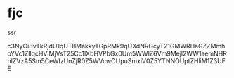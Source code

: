 # fjc
ssr


c3NyOi8vTkRjdU1qUTBMakkyTGpRMk9qUXdNRGcyT21GMWRHaGZZMmhoYVc1ZllqcHViMjVsT25Cc1lXbHVPbGx0Um5WWlZ6Vm9Mejl2WW1aemNHRnlZVzA5Sm5CeWIzUnZjR0Z5WVcwOUpuSmxiV0Z5YTNNOUptZHliM1Z3UFE
